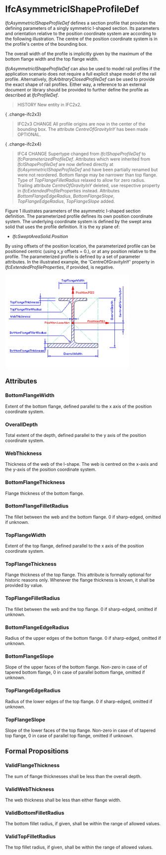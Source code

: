# IfcAsymmetricIShapeProfileDef

_IfcAsymmetricIShapeProfileDef_ defines a section profile that provides the defining parameters of a singly symmetric I-shaped section. Its parameters and orientation relative to the position coordinate system are according to the following illustration. The centre of the position coordinate system is in the profile's centre of the bounding box.

The overall width of the profile is implicitly given by the maximum of the bottom flange width and the top flange width.

_IfcAsymmetricIShapeProfileDef_ can also be used to model rail profiles if the application scenario does not require a full explicit shape model of the rail profile. Alternatively, _IfcArbitraryClosedProfileDef_ can be used to provide the exact shape of rail profiles. Either way, a reference to an external document or library should be provided to further define the profile as described at _IfcProfileDef_.

> HISTORY  New entity in IFC2x2.

{ .change-ifc2x3}
> IFC2x3 CHANGE  All profile origins are now in the center of the bounding box. The attribute _CentreOfGravityInY_ has been made OPTIONAL.

{ .change-ifc2x4}
> IFC4 CHANGE  Supertype changed from _IfcIShapeProfileDef_ to _IfcParameterizedProfileDef_. Attributes which were inherited from _IfcIShapeProfileDef_ are now defined directly at _IfcAsymmetricIShapeProfileDef_ and have been partially renamed but were not reordered.
> Bottom flange may be narrower than top flange.
> Type of _TopFlangeFilletRadius_ relaxed to allow for zero radius.
> Trailing attribute _CentreOfGravityInY_ deleted, use respective property in _IfcExtendedProfileProperties_ instead.
> Attributes _BottomFlangeEdgeRadius_, _BottomFlangeSlope_, _TopFlangeEdgeRadius_, _TopFlangeSlope_ added.

Figure 1 illustrates parameters of the asymmetric I-shaped section definition. The parameterized profile defines its own position coordinate system. The underlying coordinate system is defined by the swept area solid that uses the profile definition. It is the xy plane of:

* _IfcSweptAreaSolid.Position_

By using offsets of the position location, the parameterized profile can be positioned centric (using x,y offsets = 0.), or at any position relative to the profile. The parameterized profile is defined by a set of parameter attributes. In the illustrated example, the 'CentreOfGravityInY' property in _IfcExtendedProfileProperties_, if provided, is negative.

!["asymmetric I shape profile"](../../../../figures/ifcasymmetricishapeprofiledef.gif "Figure 1 &mdash; Assymetric I-shape profile")

## Attributes

### BottomFlangeWidth
Extent of the bottom flange, defined parallel to the x axis of the position coordinate system.

### OverallDepth
Total extent of the depth, defined parallel to the y axis of the position coordinate system.

### WebThickness
Thickness of the web of the I-shape. The web is centred on the x-axis and the y-axis of the position coordinate system.

### BottomFlangeThickness
Flange thickness of the bottom flange.

### BottomFlangeFilletRadius
The fillet between the web and the bottom flange.  0 if sharp-edged, omitted if unknown.

### TopFlangeWidth
Extent of the top flange, defined parallel to the x axis of the position coordinate system.

### TopFlangeThickness
Flange thickness of the top flange. This attribute is formally optional for historic reasons only. Whenever the flange thickness is known, it shall be provided by value.

### TopFlangeFilletRadius
The fillet between the web and the top flange.  0 if sharp-edged, omitted if unknown.

### BottomFlangeEdgeRadius
Radius of the upper edges of the bottom flange.  0 if sharp-edged, omitted if unknown.

### BottomFlangeSlope
Slope of the upper faces of the bottom flange.  Non-zero in case of of tapered bottom flange, 0 in case of parallel bottom flange, omitted if unknown.

### TopFlangeEdgeRadius
Radius of the lower edges of the top flange.  0 if sharp-edged, omitted if unknown.

### TopFlangeSlope
Slope of the lower faces of the top flange.  Non-zero in case of of tapered top flange, 0 in case of parallel top flange, omitted if unknown.

## Formal Propositions

### ValidFlangeThickness
The sum of flange thicknesses shall be less than the overall depth.

### ValidWebThickness
The web thickness shall be less than either flange width.

### ValidBottomFilletRadius
The bottom fillet radius, if given, shall be within the range of allowed values.

### ValidTopFilletRadius
The top fillet radius, if given, shall be within the range of allowed values.
